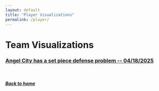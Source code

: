 ```yaml
---
layout: default
title: "Player Visualizations"
permalink: /player/
---
```


# Team Visualizations

### [Angel City has a set piece defense problem -- 04/18/2025](setpiece.html)

&nbsp;
&nbsp;
&nbsp;

##### [Back to home](https://ajsportstat.github.io/nwsl-2025)
